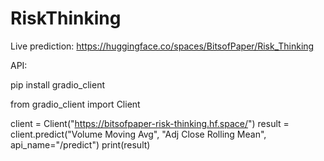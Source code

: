 # RiskThinking

Live prediction:
https://huggingface.co/spaces/BitsofPaper/Risk_Thinking


API:

pip install gradio_client

from gradio_client import Client

client = Client("https://bitsofpaper-risk-thinking.hf.space/")
result = client.predict("Volume Moving Avg", "Adj Close Rolling Mean", api_name="/predict")
print(result)
